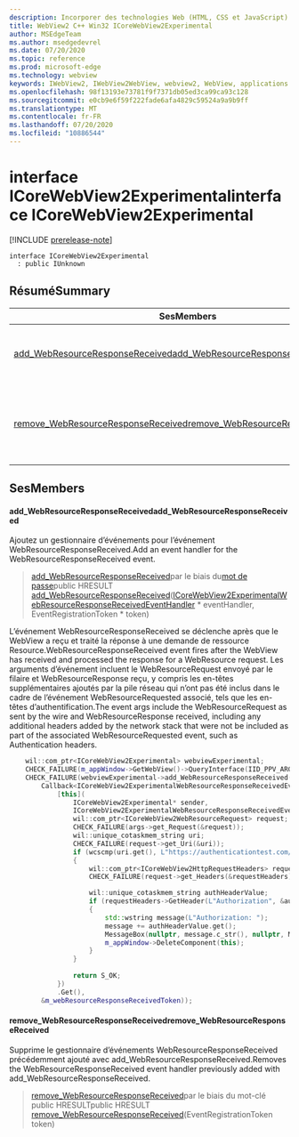 ```yaml
---
description: Incorporer des technologies Web (HTML, CSS et JavaScript) dans vos applications natives avec le contrôle Microsoft Edge WebView2
title: WebView2 C++ Win32 ICoreWebView2Experimental
author: MSEdgeTeam
ms.author: msedgedevrel
ms.date: 07/20/2020
ms.topic: reference
ms.prod: microsoft-edge
ms.technology: webview
keywords: IWebView2, IWebView2WebView, webview2, WebView, applications Win32, Win32, Edge, ICoreWebView2, ICoreWebView2Controller, contrôle de navigateur, html Edge, ICoreWebView2Experimental
ms.openlocfilehash: 98f13193e73781f9f7371db05ed3ca99ca93c128
ms.sourcegitcommit: e0cb9e6f59f222fade6afa4829c59524a9a9b9ff
ms.translationtype: MT
ms.contentlocale: fr-FR
ms.lasthandoff: 07/20/2020
ms.locfileid: "10886544"
---
```

# <span data-ttu-id="46e52-104">interface ICoreWebView2Experimental</span><span class="sxs-lookup"><span data-stu-id="46e52-104">interface ICoreWebView2Experimental</span></span> 

[!INCLUDE [prerelease-note](../../includes/prerelease-note.md)]

```
interface ICoreWebView2Experimental
  : public IUnknown
```

## <span data-ttu-id="46e52-105">Résumé</span><span class="sxs-lookup"><span data-stu-id="46e52-105">Summary</span></span>

 <span data-ttu-id="46e52-106">Ses</span><span class="sxs-lookup"><span data-stu-id="46e52-106">Members</span></span>                        | <span data-ttu-id="46e52-107">Descriptions</span><span class="sxs-lookup"><span data-stu-id="46e52-107">Descriptions</span></span>
--------------------------------|---------------------------------------------
[<span data-ttu-id="46e52-108">add_WebResourceResponseReceived</span><span class="sxs-lookup"><span data-stu-id="46e52-108">add_WebResourceResponseReceived</span></span>](#add_webresourceresponsereceived) | <span data-ttu-id="46e52-109">Ajoutez un gestionnaire d’événements pour l’événement WebResourceResponseReceived.</span><span class="sxs-lookup"><span data-stu-id="46e52-109">Add an event handler for the WebResourceResponseReceived event.</span></span>
[<span data-ttu-id="46e52-110">remove_WebResourceResponseReceived</span><span class="sxs-lookup"><span data-stu-id="46e52-110">remove_WebResourceResponseReceived</span></span>](#remove_webresourceresponsereceived) | <span data-ttu-id="46e52-111">Supprime le gestionnaire d’événements WebResourceResponseReceived précédemment ajouté avec add_WebResourceResponseReceived.</span><span class="sxs-lookup"><span data-stu-id="46e52-111">Removes the WebResourceResponseReceived event handler previously added with add_WebResourceResponseReceived.</span></span>

## <span data-ttu-id="46e52-112">Ses</span><span class="sxs-lookup"><span data-stu-id="46e52-112">Members</span></span>

#### <span data-ttu-id="46e52-113">add_WebResourceResponseReceived</span><span class="sxs-lookup"><span data-stu-id="46e52-113">add_WebResourceResponseReceived</span></span> 

<span data-ttu-id="46e52-114">Ajoutez un gestionnaire d’événements pour l’événement WebResourceResponseReceived.</span><span class="sxs-lookup"><span data-stu-id="46e52-114">Add an event handler for the WebResourceResponseReceived event.</span></span>

> <span data-ttu-id="46e52-115">[add_WebResourceResponseReceived](#add_webresourceresponsereceived)par le biais du[mot de passe](icorewebview2experimentalwebresourceresponsereceivedeventhandler.md)</span><span class="sxs-lookup"><span data-stu-id="46e52-115">public HRESULT [add_WebResourceResponseReceived](#add_webresourceresponsereceived)([ICoreWebView2ExperimentalWebResourceResponseReceivedEventHandler](icorewebview2experimentalwebresourceresponsereceivedeventhandler.md) \* eventHandler, EventRegistrationToken \* token)</span></span>

<span data-ttu-id="46e52-116">L’événement WebResourceResponseReceived se déclenche après que le WebView a reçu et traité la réponse à une demande de ressource Resource.</span><span class="sxs-lookup"><span data-stu-id="46e52-116">WebResourceResponseReceived event fires after the WebView has received and processed the response for a WebResource request.</span></span> <span data-ttu-id="46e52-117">Les arguments d’événement incluent le WebResourceRequest envoyé par le filaire et WebResourceResponse reçu, y compris les en-têtes supplémentaires ajoutés par la pile réseau qui n’ont pas été inclus dans le cadre de l’événement WebResourceRequested associé, tels que les en-têtes d’authentification.</span><span class="sxs-lookup"><span data-stu-id="46e52-117">The event args include the WebResourceRequest as sent by the wire and WebResourceResponse received, including any additional headers added by the network stack that were not be included as part of the associated WebResourceRequested event, such as Authentication headers.</span></span> 
```cpp
    wil::com_ptr<ICoreWebView2Experimental> webviewExperimental;
    CHECK_FAILURE(m_appWindow->GetWebView()->QueryInterface(IID_PPV_ARGS(&webviewExperimental)));
    CHECK_FAILURE(webviewExperimental->add_WebResourceResponseReceived(
        Callback<ICoreWebView2ExperimentalWebResourceResponseReceivedEventHandler>(
            [this](
                ICoreWebView2Experimental* sender,
                ICoreWebView2ExperimentalWebResourceResponseReceivedEventArgs* args) {           
                wil::com_ptr<ICoreWebView2WebResourceRequest> request;
                CHECK_FAILURE(args->get_Request(&request));
                wil::unique_cotaskmem_string uri;
                CHECK_FAILURE(request->get_Uri(&uri));
                if (wcscmp(uri.get(), L"https://authenticationtest.com/HTTPAuth/") == 0)
                {
                    wil::com_ptr<ICoreWebView2HttpRequestHeaders> requestHeaders;
                    CHECK_FAILURE(request->get_Headers(&requestHeaders));

                    wil::unique_cotaskmem_string authHeaderValue;
                    if (requestHeaders->GetHeader(L"Authorization", &authHeaderValue) == S_OK)
                    {
                        std::wstring message(L"Authorization: ");
                        message += authHeaderValue.get();
                        MessageBox(nullptr, message.c_str(), nullptr, MB_OK);
                        m_appWindow->DeleteComponent(this);
                    }
                }
                
                return S_OK;
            })
            .Get(),
        &m_webResourceResponseReceivedToken));
```

#### <span data-ttu-id="46e52-118">remove_WebResourceResponseReceived</span><span class="sxs-lookup"><span data-stu-id="46e52-118">remove_WebResourceResponseReceived</span></span> 

<span data-ttu-id="46e52-119">Supprime le gestionnaire d’événements WebResourceResponseReceived précédemment ajouté avec add_WebResourceResponseReceived.</span><span class="sxs-lookup"><span data-stu-id="46e52-119">Removes the WebResourceResponseReceived event handler previously added with add_WebResourceResponseReceived.</span></span>

> <span data-ttu-id="46e52-120">[remove_WebResourceResponseReceived](#remove_webresourceresponsereceived)par le biais du mot-clé public HRESULT</span><span class="sxs-lookup"><span data-stu-id="46e52-120">public HRESULT [remove_WebResourceResponseReceived](#remove_webresourceresponsereceived)(EventRegistrationToken token)</span></span>

